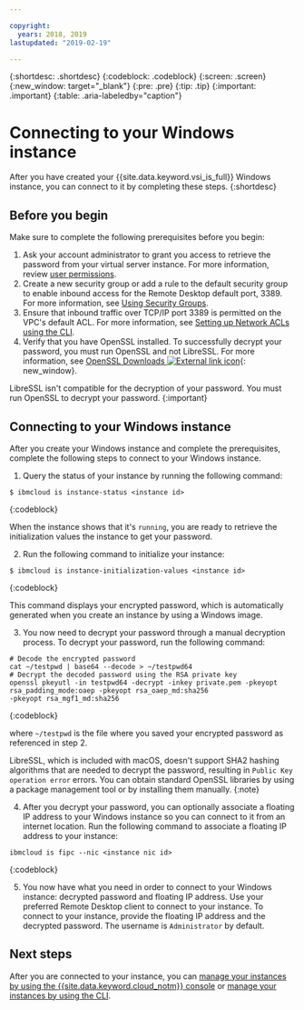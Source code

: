 ```yaml
---

copyright:
  years: 2018, 2019
lastupdated: "2019-02-19"

---
```


{:shortdesc: .shortdesc}
{:codeblock: .codeblock}
{:screen: .screen}
{:new_window: target="_blank"}
{:pre: .pre}
{:tip: .tip}
{:important: .important}
{:table: .aria-labeledby="caption"}

# Connecting to your Windows instance

After you have created your {{site.data.keyword.vsi_is_full}} Windows instance, you can connect to it by completing these steps.
{:shortdesc}

## Before you begin

Make sure to complete the following prerequisites before you begin:

1. Ask your account administrator to grant you access to retrieve the password from your virtual server instance. For more information, review [user permissions](/docs/infrastructure/vpc/vpc-user-permissions.html).
2. Create a new security group or add a rule to the default security group to enable inbound access for the Remote Desktop default port, 3389. For more information, see [Using Security Groups](/docs/infrastructure/vpc-network/security-groups.html).
3. Ensure that inbound traffic over TCP/IP port 3389 is permitted on the VPC's default ACL. For more information, see [Setting up Network ACLs using the CLI](/docs/infrastructure/vpc-network/using-acls.html).
4. Verify that you have OpenSSL installed. To successfully decrypt your password, you must run OpenSSL and not LibreSSL. For more information, see [OpenSSL Downloads ![External link icon](../icons/launch-glyph.svg "External link icon")](https://www.openssl.org/source/){: new_window}.

LibreSSL isn't compatible for the decryption of your password. You must run OpenSSL to decrypt your password.
{:important}

## Connecting to your Windows instance

After you create your Windows instance and complete the prerequisites, complete the following steps to connect to your Windows instance. 
  
1. Query the status of your instance by running the following command:
  ```
  $ ibmcloud is instance-status <instance id>
  ```
  {:codeblock}
  
  When the instance shows that it's `running`, you are ready to retrieve the initialization values the instance to get your password. 

2. Run the following command to initialize your instance:

  ```
  $ ibmcloud is instance-initialization-values <instance id>
  ```
  {:codeblock}
  
  This command displays your encrypted password, which is automatically generated when you create an instance by using a Windows image.

3. You now need to decrypt your password through a manual decryption process. To decrypt your password, run the following command:

  ```
  # Decode the encrypted password
  cat ~/testpwd | base64 --decode > ~/testpwd64
  # Decrypt the decoded password using the RSA private key
  openssl pkeyutl -in testpwd64 -decrypt -inkey private.pem -pkeyopt rsa_padding_mode:oaep -pkeyopt rsa_oaep_md:sha256
  -pkeyopt rsa_mgf1_md:sha256
  ```
  {:codeblock}
  
  where `~/testpwd` is the file where you saved your encrypted password as referenced in step 2.  
  
LibreSSL, which is included with macOS, doesn't support SHA2 hashing algorithms that are needed to decrypt the password, resulting in `Public Key operation error` errors. You can obtain standard OpenSSL libraries by using a package management tool or by installing them manually. 
{:note}

4. After you decrypt your password, you can optionally associate a floating IP address to your Windows instance so you can connect to it from an internet location. Run the following command to associate a floating IP address to your instance:

  ```
  ibmcloud is fipc --nic <instance nic id>
  ```
  {:codeblock}

5. You now have what you need in order to connect to your Windows instance: decrypted password and floating IP address. Use your preferred Remote Desktop client to connect to your instance. To connect to your instance, provide the floating IP address and the decrypted password. The username is `Administrator` by default. 

## Next steps
After you are connected to your instance, you can [manage your instances by using the {{site.data.keyword.cloud_notm}} console](/docs/vsi/vsi_is_manage_instances.html) or [manage your instances by using the CLI](/docs/vsi/vsi_is_manage_instances_cli.html).




